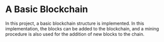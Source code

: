 # A Basic Blockchain 
In this project, a basic blockchain structure is implemented. In this implementation, the blocks can be added to the blockchain, and a mining procedure is also used for the addition of new blocks to the chain. 
